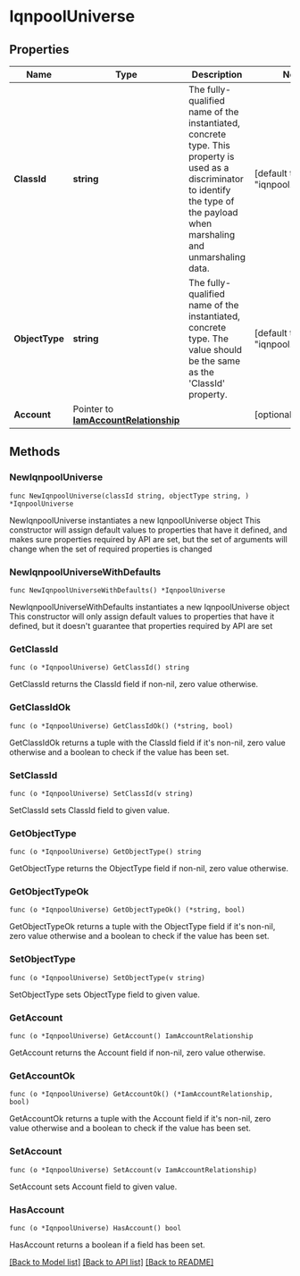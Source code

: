 # IqnpoolUniverse

## Properties

Name | Type | Description | Notes
------------ | ------------- | ------------- | -------------
**ClassId** | **string** | The fully-qualified name of the instantiated, concrete type. This property is used as a discriminator to identify the type of the payload when marshaling and unmarshaling data. | [default to "iqnpool.Universe"]
**ObjectType** | **string** | The fully-qualified name of the instantiated, concrete type. The value should be the same as the &#39;ClassId&#39; property. | [default to "iqnpool.Universe"]
**Account** | Pointer to [**IamAccountRelationship**](iam.Account.Relationship.md) |  | [optional] 

## Methods

### NewIqnpoolUniverse

`func NewIqnpoolUniverse(classId string, objectType string, ) *IqnpoolUniverse`

NewIqnpoolUniverse instantiates a new IqnpoolUniverse object
This constructor will assign default values to properties that have it defined,
and makes sure properties required by API are set, but the set of arguments
will change when the set of required properties is changed

### NewIqnpoolUniverseWithDefaults

`func NewIqnpoolUniverseWithDefaults() *IqnpoolUniverse`

NewIqnpoolUniverseWithDefaults instantiates a new IqnpoolUniverse object
This constructor will only assign default values to properties that have it defined,
but it doesn't guarantee that properties required by API are set

### GetClassId

`func (o *IqnpoolUniverse) GetClassId() string`

GetClassId returns the ClassId field if non-nil, zero value otherwise.

### GetClassIdOk

`func (o *IqnpoolUniverse) GetClassIdOk() (*string, bool)`

GetClassIdOk returns a tuple with the ClassId field if it's non-nil, zero value otherwise
and a boolean to check if the value has been set.

### SetClassId

`func (o *IqnpoolUniverse) SetClassId(v string)`

SetClassId sets ClassId field to given value.


### GetObjectType

`func (o *IqnpoolUniverse) GetObjectType() string`

GetObjectType returns the ObjectType field if non-nil, zero value otherwise.

### GetObjectTypeOk

`func (o *IqnpoolUniverse) GetObjectTypeOk() (*string, bool)`

GetObjectTypeOk returns a tuple with the ObjectType field if it's non-nil, zero value otherwise
and a boolean to check if the value has been set.

### SetObjectType

`func (o *IqnpoolUniverse) SetObjectType(v string)`

SetObjectType sets ObjectType field to given value.


### GetAccount

`func (o *IqnpoolUniverse) GetAccount() IamAccountRelationship`

GetAccount returns the Account field if non-nil, zero value otherwise.

### GetAccountOk

`func (o *IqnpoolUniverse) GetAccountOk() (*IamAccountRelationship, bool)`

GetAccountOk returns a tuple with the Account field if it's non-nil, zero value otherwise
and a boolean to check if the value has been set.

### SetAccount

`func (o *IqnpoolUniverse) SetAccount(v IamAccountRelationship)`

SetAccount sets Account field to given value.

### HasAccount

`func (o *IqnpoolUniverse) HasAccount() bool`

HasAccount returns a boolean if a field has been set.


[[Back to Model list]](../README.md#documentation-for-models) [[Back to API list]](../README.md#documentation-for-api-endpoints) [[Back to README]](../README.md)


